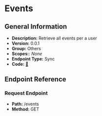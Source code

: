 # Events

## General Information

- **Description:** Retrieve all events per a user
- **Version:** 0.0.1
- **Group:** Others
- **Scopes:**: _None_
- **Endpoint Type:** Sync
- **Code:** [🔗](https://github.com/NangoHQ/integration-templates/tree/main/integrations/calendly/syncs/events.ts)

## Endpoint Reference

### Request Endpoint

- **Path:** /events
- **Method:** GET
